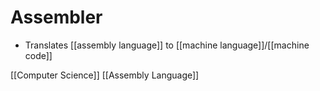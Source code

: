 # Assembler

- Translates [[assembly language]] to [[machine language]]/[[machine code]]

[[Computer Science]] [[Assembly Language]]

[//begin]: # "Autogenerated link references for markdown compatibility"
[assembly-language]: assembly-language "Assembly Language"
[machine-language]: machine-language "Machine Language"
[machine-code]: machine-code "Machine Code"
[computer-science]: computer-science "Computer Science"
[//end]: # "Autogenerated link references"